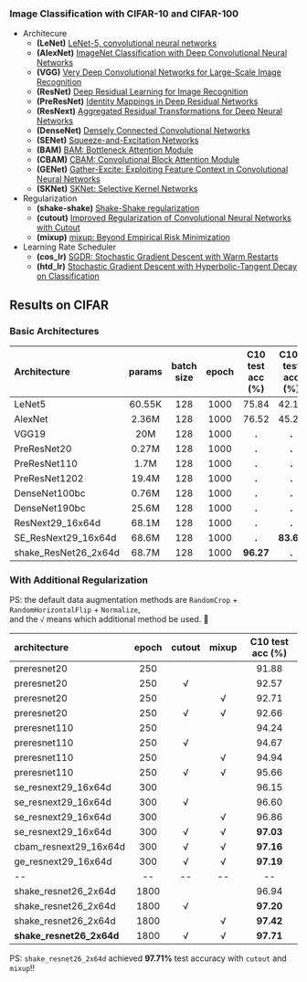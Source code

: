 ### Image Classification with CIFAR-10 and CIFAR-100
- Architecure
  - **(LeNet)** [LeNet-5, convolutional neural networks](http://yann.lecun.com/exdb/lenet/)
  - **(AlexNet)** [ImageNet Classification with Deep Convolutional Neural Networks](https://papers.nips.cc/paper/4824-imagenet-classification-with-deep-convolutional-neural-networks)
  - **(VGG)** [Very Deep Convolutional Networks for Large-Scale Image Recognition](https://arxiv.org/abs/1409.1556)
  - **(ResNet)** [Deep Residual Learning for Image Recognition](https://arxiv.org/abs/1512.03385)
  - **(PreResNet)** [Identity Mappings in Deep Residual Networks](https://arxiv.org/abs/1603.05027)
  - **(ResNext)** [Aggregated Residual Transformations for Deep Neural Networks](https://arxiv.org/abs/1611.05431)
  - **(DenseNet)** [Densely Connected Convolutional Networks](https://arxiv.org/abs/1608.06993)
  - **(SENet)** [Squeeze-and-Excitation Networks](https://arxiv.org/abs/1709.01507)
  - **(BAM)** [BAM: Bottleneck Attention Module](https://arxiv.org/abs/1807.06514)
  - **(CBAM)** [CBAM: Convolutional Block Attention Module](https://arxiv.org/abs/1807.06521)
  - **(GENet)** [Gather-Excite: Exploiting Feature Context in Convolutional Neural Networks](https://arxiv.org/abs/1810.12348)
  - **(SKNet)** [SKNet: Selective Kernel Networks](https://arxiv.org/abs/1903.06586)
- Regularization
  - **(shake-shake)** [Shake-Shake regularization](https://arxiv.org/abs/1705.07485)
  - **(cutout)** [Improved Regularization of Convolutional Neural Networks with Cutout](https://arxiv.org/abs/1708.04552)
  - **(mixup)** [mixup: Beyond Empirical Risk Minimization](https://arxiv.org/abs/1710.09412)
- Learning Rate Scheduler
  - **(cos_lr)** [SGDR: Stochastic Gradient Descent with Warm Restarts](https://arxiv.org/abs/1608.03983)
  - **(htd_lr)** [Stochastic Gradient Descent with Hyperbolic-Tangent Decay on Classification](https://arxiv.org/abs/1806.01593)

## Results on CIFAR

### Basic Architectures

| Architecture          | params | batch size | epoch | C10 test acc (%) | C100 test acc (%) |
| :-------------------- | :----: | :--------: | :---: | :--------------: | :---------------: |
| LeNet5                | 60.55K |    128     | 1000  |      75.84       |       42.10       |
| AlexNet               |  2.36M |    128     | 1000  |      76.52       |       45.25       |
| VGG19                 |  20M   |    128     | 1000  |      **.**       |       **.**       |
| PreResNet20           | 0.27M  |    128     | 1000  |      **.**       |       **.**       |
| PreResNet110          |  1.7M  |    128     | 1000  |      **.**       |       **.**       |
| PreResNet1202         | 19.4M  |    128     | 1000  |      **.**       |       **.**       |
| DenseNet100bc         | 0.76M  |    128     | 1000  |      **.**       |       **.**       |
| DenseNet190bc         | 25.6M  |    128     | 1000  |      **.**       |       **.**       |
| ResNext29_16x64d      | 68.1M  |    128     | 1000  |      **.**       |       **.**       |
| SE_ResNext29_16x64d   | 68.6M  |    128     | 1000  |      **.**       |     **83.65**     |
| shake_ResNet26_2x64d  | 68.7M  |    128     | 1000  |    **96.27**     |       **.**       |


### With Additional Regularization

PS: the default data augmentation methods are ``RandomCrop`` + ``RandomHorizontalFlip`` + ``Normalize``,   
and the ``√`` means which additional method be used. :cake:

| architecture             | epoch | cutout | mixup | C10 test acc (%) |
| :----------------------- | :---: | :----: | :---: | :--------------: |
| preresnet20              |  250  |        |       |      91.88       |
| preresnet20              |  250  |   √    |       |      92.57       |
| preresnet20              |  250  |        |   √   |      92.71       |
| preresnet20              |  250  |   √    |   √   |      92.66       |
| preresnet110             |  250  |        |       |      94.24       |
| preresnet110             |  250  |   √    |       |      94.67       |
| preresnet110             |  250  |        |   √   |      94.94       |
| preresnet110             |  250  |   √    |   √   |      95.66       |
| se_resnext29_16x64d      |  300  |        |       |      96.15       |
| se_resnext29_16x64d      |  300  |   √    |       |      96.60       |
| se_resnext29_16x64d      |  300  |        |   √   |      96.86       |
| se_resnext29_16x64d      |  300  |   √    |   √   |    **97.03**     |
| cbam_resnext29_16x64d    |  300  |   √    |   √   |    **97.16**     |
| ge_resnext29_16x64d      |  300  |   √    |   √   |    **97.19**     |
| --                       |  --   |   --   |  --   |        --        |
| shake_resnet26_2x64d     | 1800  |        |       |      96.94       |
| shake_resnet26_2x64d     | 1800  |   √    |       |    **97.20**     |
| shake_resnet26_2x64d     | 1800  |        |   √   |    **97.42**     |
| **shake_resnet26_2x64d** | 1800  |   √    |   √   |    **97.71**     |

PS: ``shake_resnet26_2x64d`` achieved **97.71%** test accuracy with ``cutout`` and ``mixup``!!    


